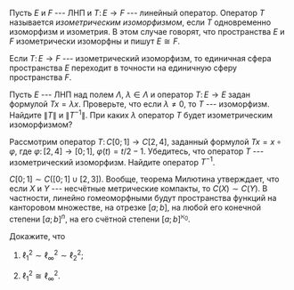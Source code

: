 Пусть $E$ и $F$ --- ЛНП и $T\colon E\to F$ --- линейный оператор.
Оператор $T$ называется *изометрическим изоморфизмом*, если $T$ одновременно изоморфизм и изометрия. В этом случае говорят, что пространства $E$ и $F$ изометрически изоморфны и пишут $E\cong F$.

Если $T\colon E\to F$ --- изометрический изоморфизм, то единичная сфера пространства $E$ переходит в точности на единичную сферу пространства $F$.

Пусть $E$ --- ЛНП над полем $\Lambda$, $\lambda\in\Lambda$ и оператор $T\colon E\to E$ задан формулой $Tx=\lambda x$. 
Проверьте, что если $\lambda\neq 0$, то $T$ --- изоморфизм. Найдите $\lVert T \rVert$ и $\lVert T^{-1} \rVert$. При каких $\lambda$ оператор $T$ будет изометрическим изоморфизмом?

Рассмотрим оператор $T\colon C[0;1]\to C[2,4]$, заданный формулой $Tx=x \circ\varphi$, где $\varphi\colon [2,4]\to [0;1]$, $\varphi(t)=t/2-1$. Убедитесь, что оператор $T$ --- изометрический изоморфизм. 
Найдите оператор $T^{-1}$.

$C[0;1]\sim C([0;1]\cup [2,3])$. Вообще, теорема Милютина утверждает, что если $X$ и $Y$ --- несчётные метрические компакты, то $C(X)\sim C(Y)$. В частности, линейно гомеоморфными будут пространства функций на канторовом множестве, на отрезке $[a;b]$, на любой его конечной степени $[a;b]^n$, на его счётной степени $[a;b]^{\aleph_0}$.

Докажите, что

1)  $\ell_1^2 \sim \ell_\infty^2 \sim \ell_2^2$;

2)  $\ell_1^2 \cong \ell_\infty^2$.